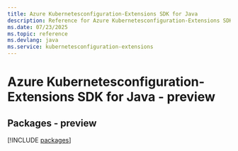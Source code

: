 ```yaml
---
title: Azure Kubernetesconfiguration-Extensions SDK for Java
description: Reference for Azure Kubernetesconfiguration-Extensions SDK for Java
ms.date: 07/23/2025
ms.topic: reference
ms.devlang: java
ms.service: kubernetesconfiguration-extensions
---
```

# Azure Kubernetesconfiguration-Extensions SDK for Java - preview
## Packages - preview
[!INCLUDE [packages](kubernetesconfiguration-extensions-index.md)]